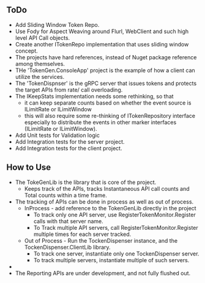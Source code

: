 
## ToDo ##
- Add Sliding Window Token Repo.
- Use Fody for Aspect Weaving around Flurl, WebClient and such high level API Call objects.
- Create another ITokenRepo implementation that uses sliding window concept.
- The projects have hard references, instead of Nuget package reference among themselves.
- THe 'TokenGen.ConsoleApp' project is the example of how a client can utilize the services.
- The 'TokenDispnser' is the gRPC server that issues tokens and protects the target APIs from rate/ call overloading.
- The IKeepStats implementation needs some rethinking, so that 
  - it can keep separate counts based on whether the event source is ILimitRate or ILimitWindow
  - this will also require some re-thinking of ITokenRepository interface especially to distribute the events in other marker interfaces (ILimitRate or ILimitWindow).
- Add Unit tests for Validation logic
- Add Integration tests for the server project.
- Add Integration tests for the client project.


## How to Use ##
- The TokeGenLib is the library that is core of the project.
  - Keeps track of the APIs, tracks Instantaneous API call counts and Total counts within a time frame.
- The tracking of APIs can be done in process as well as out of process.
  - InProcess - add reference to the TokenGenLib directly in the project
    - To track only one API server, use RegisterTokenMonitor.Register calls with that server name.
    - To Track multiple API servers, call RegisterTokenMonitor.Register multiple times for each server tracked.
  - Out of Process - Run the TockenDispenser instance, and the TockenDispenser.ClientLib library.
    - To track one server, instantiate only one TockenDispenser server.
    - To track multiple servers, instantiate multiple of such servers.
- 
- The Reporting APIs are under development, and not fully flushed out.

